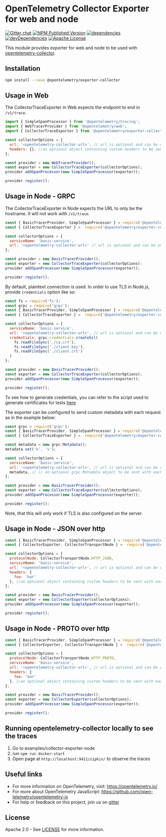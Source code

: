# OpenTelemetry Collector Exporter for web and node

[![Gitter chat][gitter-image]][gitter-url]
[![NPM Published Version][npm-img]][npm-url]
[![dependencies][dependencies-image]][dependencies-url]
[![devDependencies][devDependencies-image]][devDependencies-url]
[![Apache License][license-image]][license-image]

This module provides exporter for web and node to be used with [opentelemetry-collector][opentelemetry-collector-url].

## Installation

```bash
npm install --save @opentelemetry/exporter-collector
```

## Usage in Web

The CollectorTraceExporter in Web expects the endpoint to end in `/v1/trace`.

```js
import { SimpleSpanProcessor } from '@opentelemetry/tracing';
import { WebTracerProvider } from '@opentelemetry/web';
import { CollectorTraceExporter } from '@opentelemetry/exporter-collector';

const collectorOptions = {
  url: '<opentelemetry-collector-url>', // url is optional and can be omitted - default is http://localhost:55680/v1/trace
  headers: {}, //an optional object containing custom headers to be sent with each request
};

const provider = new WebTracerProvider();
const exporter = new CollectorTraceExporter(collectorOptions);
provider.addSpanProcessor(new SimpleSpanProcessor(exporter));

provider.register();

```

## Usage in Node - GRPC

The CollectorTraceExporter in Node expects the URL to only be the hostname. It will not work with `/v1/trace`.

```js
const { BasicTracerProvider, SimpleSpanProcessor } = require('@opentelemetry/tracing');
const { CollectorTraceExporter } =  require('@opentelemetry/exporter-collector');

const collectorOptions = {
  serviceName: 'basic-service',
  url: '<opentelemetry-collector-url>' // url is optional and can be omitted - default is localhost:55680
};

const provider = new BasicTracerProvider();
const exporter = new CollectorTraceExporter(collectorOptions);
provider.addSpanProcessor(new SimpleSpanProcessor(exporter));

provider.register();

```

By default, plaintext connection is used. In order to use TLS in Node.js, provide `credentials` option like so:

```js
const fs = require('fs');
const grpc = require('grpc');
const { BasicTracerProvider, SimpleSpanProcessor } = require('@opentelemetry/tracing');
const { CollectorTraceExporter } =  require('@opentelemetry/exporter-collector');

const collectorOptions = {
  serviceName: 'basic-service',
  url: '<opentelemetry-collector-url>', // url is optional and can be omitted - default is localhost:55680
  credentials: grpc.credentials.createSsl(
    fs.readFileSync('./ca.crt'),
    fs.readFileSync('./client.key'),
    fs.readFileSync('./client.crt')
  )
};

const provider = new BasicTracerProvider();
const exporter = new CollectorTraceExporter(collectorOptions);
provider.addSpanProcessor(new SimpleSpanProcessor(exporter));

provider.register();
```

To see how to generate credentials, you can refer to the script used to generate certificates for tests [here](./test/certs/regenerate.sh)

The exporter can be configured to send custom metadata with each request as in the example below:

```js
const grpc = require('grpc');
const { BasicTracerProvider, SimpleSpanProcessor } = require('@opentelemetry/tracing');
const { CollectorTraceExporter } =  require('@opentelemetry/exporter-collector');

const metadata = new grpc.Metadata();
metadata.set('k', 'v');

const collectorOptions = {
  serviceName: 'basic-service',
  url: '<opentelemetry-collector-url>', // url is optional and can be omitted - default is localhost:55680
  metadata, // // an optional grpc.Metadata object to be sent with each request
};

const provider = new BasicTracerProvider();
const exporter = new CollectorTraceExporter(collectorOptions);
provider.addSpanProcessor(new SimpleSpanProcessor(exporter));

provider.register();
```

Note, that this will only work if TLS is also configured on the server.

## Usage in Node - JSON over http

```js
const { BasicTracerProvider, SimpleSpanProcessor } = require('@opentelemetry/tracing');
const { CollectorExporter, CollectorTransportNode } =  require('@opentelemetry/exporter-collector');

const collectorOptions = {
  protocolNode: CollectorTransportNode.HTTP_JSON,
  serviceName: 'basic-service',
  url: '<opentelemetry-collector-url>', // url is optional and can be omitted - default is http://localhost:55680/v1/trace
  headers: {
    foo: 'bar'
  }, //an optional object containing custom headers to be sent with each request will only work with json over http
};

const provider = new BasicTracerProvider();
const exporter = new CollectorExporter(collectorOptions);
provider.addSpanProcessor(new SimpleSpanProcessor(exporter));

provider.register();

```

## Usage in Node - PROTO over http

```js
const { BasicTracerProvider, SimpleSpanProcessor } = require('@opentelemetry/tracing');
const { CollectorExporter, CollectorTransportNode } =  require('@opentelemetry/exporter-collector');

const collectorOptions = {
  protocolNode: CollectorTransportNode.HTTP_PROTO,
  serviceName: 'basic-service',
  url: '<opentelemetry-collector-url>', // url is optional and can be omitted - default is http://localhost:55680/v1/trace
  headers: {
    foo: 'bar'
  }, //an optional object containing custom headers to be sent with each request will only work with json over http
};

const provider = new BasicTracerProvider();
const exporter = new CollectorExporter(collectorOptions);
provider.addSpanProcessor(new SimpleSpanProcessor(exporter));

provider.register();

```

## Running opentelemetry-collector locally to see the traces

1. Go to examples/collector-exporter-node
2. run `npm run docker:start`
3. Open page at `http://localhost:9411/zipkin/` to observe the traces

## Useful links

- For more information on OpenTelemetry, visit: <https://opentelemetry.io/>
- For more about OpenTelemetry JavaScript: <https://github.com/open-telemetry/opentelemetry-js>
- For help or feedback on this project, join us on [gitter][gitter-url]

## License

Apache 2.0 - See [LICENSE][license-url] for more information.

[gitter-image]: https://badges.gitter.im/open-telemetry/opentelemetry-js.svg
[gitter-url]: https://gitter.im/open-telemetry/opentelemetry-node?utm_source=badge&utm_medium=badge&utm_campaign=pr-badge&utm_content=badge
[license-url]: https://github.com/open-telemetry/opentelemetry-js/blob/master/LICENSE
[license-image]: https://img.shields.io/badge/license-Apache_2.0-green.svg?style=flat
[dependencies-image]: https://david-dm.org/open-telemetry/opentelemetry-js/status.svg?path=packages/opentelemetry-exporter-collector
[dependencies-url]: https://david-dm.org/open-telemetry/opentelemetry-js?path=packages%2Fopentelemetry-exporter-collector
[devDependencies-image]: https://david-dm.org/open-telemetry/opentelemetry-js/dev-status.svg?path=packages/opentelemetry-exporter-collector
[devDependencies-url]: https://david-dm.org/open-telemetry/opentelemetry-js?path=packages%2Fopentelemetry-exporter-collector&type=dev
[npm-url]: https://www.npmjs.com/package/@opentelemetry/exporter-collector
[npm-img]: https://badge.fury.io/js/%40opentelemetry%2Fexporter-collector.svg
[opentelemetry-collector-url]: https://github.com/open-telemetry/opentelemetry-collector
